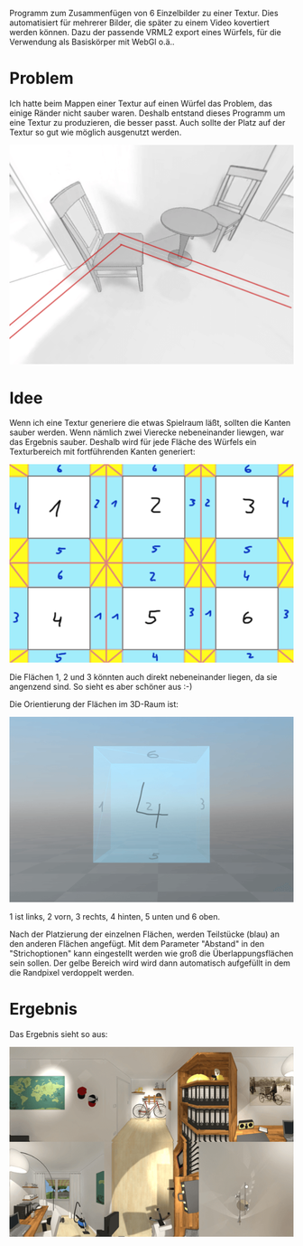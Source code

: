 Programm zum Zusammenfügen von 6 Einzelbilder zu einer Textur. 
Dies automatisiert für mehrerer Bilder, die später zu einem Video kovertiert werden können.
Dazu der passende VRML2 export eines Würfels, für die Verwendung als Basiskörper mit WebGl o.ä..

# Problem
Ich hatte beim Mappen einer Textur auf einen Würfel das Problem, das einige Ränder nicht sauber waren.
Deshalb entstand dieses Programm um eine Textur zu produzieren, die besser passt. Auch sollte der Platz auf der Textur so gut wie möglich ausgenutzt werden.

![Fehler](https://github.com/polygontwist/vrstitch/blob/master/work/fehlervrstitch.png)

# Idee
Wenn ich eine Textur generiere die etwas Spielraum läßt, sollten die Kanten sauber werden. Wenn nämlich zwei Vierecke nebeneinander liewgen, war das Ergebnis sauber.
Deshalb wird für jede Fläche des Würfels ein Texturbereich mit fortführenden Kanten generiert:

![Aufbau](https://github.com/polygontwist/vrstitch/blob/master/work/aufbau.png)

Die Flächen 1, 2 und 3 könnten auch direkt nebeneinander liegen, da sie angenzend sind. So sieht es aber schöner aus :-)

Die Orientierung der Flächen im 3D-Raum ist:

![3D-Würfel](https://github.com/polygontwist/vrstitch/blob/master/work/wuerfel.png)

1 ist links, 2 vorn, 3 rechts, 4 hinten, 5 unten und 6 oben.

Nach der Platzierung der einzelnen Flächen, werden Teilstücke (blau) an den anderen Flächen angefügt. 
Mit dem Parameter "Abstand" in den "Strichoptionen" kann eingestellt werden wie groß die Überlappungsflächen sein sollen.
Der gelbe Bereich wird wird dann automatisch aufgefüllt in dem die Randpixel verdoppelt werden.

# Ergebnis
Das Ergebnis sieht so aus:

![Ergebnis](https://github.com/polygontwist/vrstitch/blob/master/work/output_0000.png)

